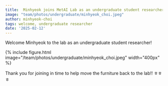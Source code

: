 ```yaml
---
title:  Minhyeok joins MetAI Lab as an undergraduate student researcher!~
image: "team/photos/undergraduate/minhyeok_choi.jpeg"
author: minhyeok-choi
tags: welcome, undergraduate researcher
date: '2025-02-12'
---
```


Welcome Minhyeok to the lab as an undergraduate student researcher!

{%
  include figure.html
  image="/team/photos/undergraduate/minhyeok_choi.jpeg"
  width="400px"
%}

Thank you for joining in time to help move the furniture back to the lab!! ㅎㅎㅎ 
